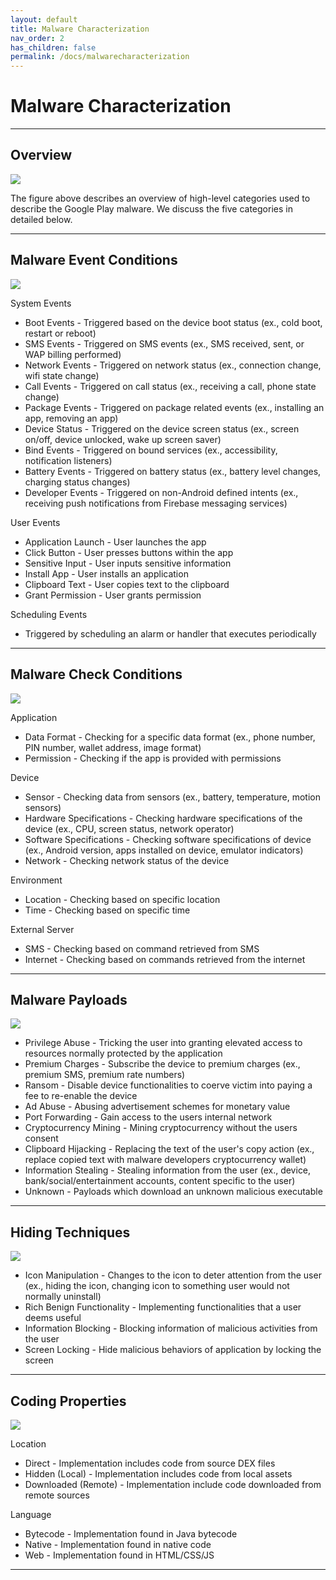 ```yaml
---
layout: default
title: Malware Characterization
nav_order: 2
has_children: false
permalink: /docs/malwarecharacterization
---
```


# Malware Characterization
---

## Overview

![](../img/characteristic_overview.PNG)

The figure above describes an overview of high-level categories used to describe the Google Play malware. We discuss the five categories in detailed below.

---

## Malware Event Conditions

![](../img/characteristic_eventconditions.PNG)

System Events
* Boot Events - Triggered based on the device boot status (ex., cold boot, restart or reboot)
* SMS Events - Triggered on SMS events (ex., SMS received, sent, or WAP billing performed)
* Network Events - Triggered on network status (ex., connection change, wifi state change)
* Call Events - Triggered on call status (ex., receiving a call, phone state change)
* Package Events - Triggered on package related events (ex., installing an app, removing an app)
* Device Status - Triggered on the device screen status (ex., screen on/off, device unlocked, wake up screen saver)
* Bind Events - Triggered on bound services (ex., accessibility, notification listeners) 
* Battery Events - Triggered on battery status (ex., battery level changes, charging status changes)
* Developer Events - Triggered on non-Android defined intents (ex., receiving push notifications from Firebase messaging services)

User Events
* Application Launch - User launches the app
* Click Button - User presses buttons within the app
* Sensitive Input - User inputs sensitive information
* Install App - User installs an application
* Clipboard Text - User copies text to the clipboard
* Grant Permission - User grants permission

Scheduling Events
* Triggered by scheduling an alarm or handler that executes periodically

---

## Malware Check Conditions

![](../img/characteristic_checkconditions.PNG)

Application
* Data Format - Checking for a specific data format (ex., phone number, PIN number, wallet address, image format)
* Permission - Checking if the app is provided with permissions

Device
* Sensor - Checking data from sensors (ex., battery, temperature, motion sensors)
* Hardware Specifications - Checking hardware specifications of the device (ex., CPU, screen status, network operator)
* Software Specifications - Checking software specifications of device (ex., Android version, apps installed on device, emulator indicators)
* Network - Checking network status of the device

Environment
* Location - Checking based on specific location
* Time - Checking based on specific time

External Server
* SMS - Checking based on command retrieved from SMS
* Internet - Checking based on commands retrieved from the internet

---

## Malware Payloads

![](../img/characteristic_payloads.PNG)

* Privilege Abuse - Tricking the user into granting elevated access to resources normally protected by the application
* Premium Charges - Subscribe the device to premium charges (ex., premium SMS, premium rate numbers)
* Ransom - Disable device functionalities to coerve victim into paying a fee to re-enable the device
* Ad Abuse - Abusing advertisement schemes for monetary value
* Port Forwarding - Gain access to the users internal network
* Cryptocurrency Mining - Mining cryptocurrency without the users consent
* Clipboard Hijacking - Replacing the text of the user's copy action (ex., replace copied text with malware developers cryptocurrency wallet) 
* Information Stealing - Stealing information from the user (ex., device, bank/social/entertainment accounts, content specific to the user)
* Unknown - Payloads which download an unknown malicious executable

---


## Hiding Techniques

![](../img/characteristic_hidingtechniques.PNG)

* Icon Manipulation - Changes to the icon to deter attention from the user (ex., hiding the icon, changing icon to something user would not normally uninstall)
* Rich Benign Functionality - Implementing functionalities that a user deems useful
* Information Blocking - Blocking information of malicious activities from the user
* Screen Locking - Hide malicious behaviors of application by locking the screen

---

## Coding Properties

![](../img/characteristic_codeproperties.PNG)

Location
* Direct - Implementation includes code from source DEX files
* Hidden (Local) - Implementation includes code from local assets
* Downloaded (Remote) - Implementation include code downloaded from remote sources

Language
* Bytecode - Implementation found in Java bytecode
* Native - Implementation found in native code
* Web - Implementation found in HTML/CSS/JS

---
